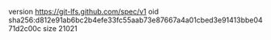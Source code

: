 version https://git-lfs.github.com/spec/v1
oid sha256:d812e91ab6bc2b4efe33fc55aab73e87667a4a01cbed3e91413bbe0471d2c00c
size 21021
